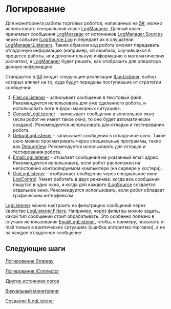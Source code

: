 # Логирование

Для мониторинга работы торговых роботов, написанных на [S\#](../api.md), можно использовать специальный класс [LogManager](xref:StockSharp.Logging.LogManager). Данный класс принимает сообщения [LogMessage](xref:StockSharp.Logging.LogMessage) от источников [LogManager.Sources](xref:StockSharp.Logging.LogManager.Sources) через событие [ILogSource.Log](xref:StockSharp.Logging.ILogSource.Log) и передает их в слушатели [LogManager.Listeners](xref:StockSharp.Logging.LogManager.Listeners). Таким образом код робота сможет передавать отладочную информацию (например, об ошибках, случившихся в процессе работы, или дополнительную информацию о математических расчетах), а [LogManager](xref:StockSharp.Logging.LogManager) будет решать, как отобразить для оператора данную информацию. 

Стандартно в [S\#](../api.md) входят следующие реализации [ILogListener](xref:StockSharp.Logging.ILogListener), выбор которых влияет на то, куда будут переданы поступившие от стратегии сообщения: 

1. [FileLogListener](xref:StockSharp.Logging.FileLogListener) \- записывает сообщения в текстовый файл. Рекомендуется использовать для уже сделанного робота, и использовать логи в форс\-мажорных ситуациях. 
2. [ConsoleLogListener](xref:StockSharp.Logging.ConsoleLogListener) \- записывает сообщения в консольное окно (если робот не имеет такое окно, то оно будет автоматически создано). Рекомендуется использовать для отладки и тестирования робота. 
3. [DebugLogListener](xref:StockSharp.Logging.DebugLogListener) \- записывает сообщения в отладочное окно. Такое окно можно просматривать через специальные программы, такие как [DebugView](https://technet.microsoft.com/en-us/sysinternals/bb896647.aspx). Рекомендуется использовать для отладки и тестирования робота. 
4. [EmailLogListener](xref:StockSharp.Logging.EmailLogListener) \- отсылает сообщения на указанный email адрес. Рекомендуется использовать, если робот расположен на непостоянно контролируемом компьютере (на сервере у хостера). 
5. [GuiLogListener](xref:StockSharp.Xaml.GuiLogListener) \- отображает сообщения через специальное окно [LogControl](xref:StockSharp.Xaml.LogControl). Умеет работать в двух режимах: когда все сообщения пишутся в одно окно, и когда для каждого [ILogSource](xref:StockSharp.Logging.ILogSource) создается отдельное окно. Рекомендуется использовать, если робот обладает графическим интерфейсом. 

[LogListener](xref:StockSharp.Logging.LogListener) можно настроить на фильтрацию сообщений через свойство [LogListener.Filters](xref:StockSharp.Logging.LogListener.Filters). Например, через фильтры можно задать, какой тип сообщений стоит обрабатывать. Это особенно полезно в случаях использования [EmailLogListener](xref:StockSharp.Logging.EmailLogListener), чтобы, к примеру, посылать e\-mail только в критических ситуациях (ошибка алгоритма торговли), а не на каждое отладочное сообщение. 

## Следующие шаги

[Логирование Strategy](logging/strategy_logging.md)

[Логирование IConnector](logging/iconnector_logging.md)

[Другие источники логов](logging/other_logs_sources.md)

[Визуальный мониторинг](logging/visual_monitoring.md)

[Создание ILogListener](logging/custom_iloglistener.md)
